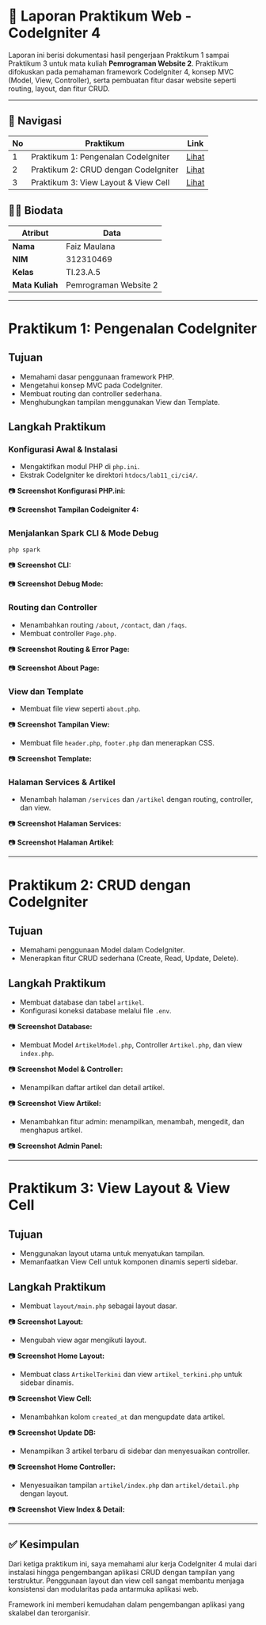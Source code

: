 # 📃 Laporan Praktikum Web - CodeIgniter 4

Laporan ini berisi dokumentasi hasil pengerjaan Praktikum 1 sampai Praktikum 3 untuk mata kuliah **Pemrograman Website 2**. Praktikum difokuskan pada pemahaman framework CodeIgniter 4, konsep MVC (Model, View, Controller), serta pembuatan fitur dasar website seperti routing, layout, dan fitur CRUD.

---

## 🔗 Navigasi

| No | Praktikum                            | Link                                          |
| -- | ------------------------------------ | --------------------------------------------- |
| 1  | Praktikum 1: Pengenalan CodeIgniter  | [Lihat](#praktikum-1-pengenalan-codeigniter)  |
| 2  | Praktikum 2: CRUD dengan CodeIgniter | [Lihat](#praktikum-2-crud-dengan-codeigniter) |
| 3  | Praktikum 3: View Layout & View Cell | [Lihat](#praktikum-3-view-layout--view-cell)  |

## 👨‍🎓 Biodata

| Atribut         | Data                  |
| --------------- | --------------------- |
| **Nama**        | Faiz Maulana          |
| **NIM**         | 312310469             |
| **Kelas**       | TI.23.A.5             |
| **Mata Kuliah** | Pemrograman Website 2 |

---

# Praktikum 1: Pengenalan CodeIgniter

## Tujuan

* Memahami dasar penggunaan framework PHP.
* Mengetahui konsep MVC pada CodeIgniter.
* Membuat routing dan controller sederhana.
* Menghubungkan tampilan menggunakan View dan Template.

## Langkah Praktikum

### Konfigurasi Awal & Instalasi

* Mengaktifkan modul PHP di `php.ini`.
* Ekstrak CodeIgniter ke direktori `htdocs/lab11_ci/ci4/`.

📷 **Screenshot Konfigurasi PHP.ini:**&#x20;

📷 **Screenshot Tampilan Codeigniter 4:**&#x20;

### Menjalankan Spark CLI & Mode Debug

```bash
php spark
```

📷 **Screenshot CLI:**&#x20;

📷 **Screenshot Debug Mode:**&#x20;

### Routing dan Controller

* Menambahkan routing `/about`, `/contact`, dan `/faqs`.
* Membuat controller `Page.php`.

📷 **Screenshot Routing & Error Page:** &#x20;

📷 **Screenshot About Page:**&#x20;

### View dan Template

* Membuat file view seperti `about.php`.

📷 **Screenshot Tampilan View:**&#x20;

* Membuat file `header.php`, `footer.php` dan menerapkan CSS.

📷 **Screenshot Template:**&#x20;

### Halaman Services & Artikel

* Menambah halaman `/services` dan `/artikel` dengan routing, controller, dan view.

📷 **Screenshot Halaman Services:**&#x20;

📷 **Screenshot Halaman Artikel:**&#x20;

---

# Praktikum 2: CRUD dengan CodeIgniter

## Tujuan

* Memahami penggunaan Model dalam CodeIgniter.
* Menerapkan fitur CRUD sederhana (Create, Read, Update, Delete).

## Langkah Praktikum

* Membuat database dan tabel `artikel`.
* Konfigurasi koneksi database melalui file `.env`.

📷 **Screenshot Database:** &#x20;

* Membuat Model `ArtikelModel.php`, Controller `Artikel.php`, dan view `index.php`.

📷 **Screenshot Model & Controller:** &#x20;

* Menampilkan daftar artikel dan detail artikel.

📷 **Screenshot View Artikel:**  &#x20;

* Menambahkan fitur admin: menampilkan, menambah, mengedit, dan menghapus artikel.

📷 **Screenshot Admin Panel:**   &#x20;

---

# Praktikum 3: View Layout & View Cell

## Tujuan

* Menggunakan layout utama untuk menyatukan tampilan.
* Memanfaatkan View Cell untuk komponen dinamis seperti sidebar.

## Langkah Praktikum

* Membuat `layout/main.php` sebagai layout dasar.

📷 **Screenshot Layout:**&#x20;

* Mengubah view agar mengikuti layout.

📷 **Screenshot Home Layout:**&#x20;

* Membuat class `ArtikelTerkini` dan view `artikel_terkini.php` untuk sidebar dinamis.

📷 **Screenshot View Cell:** &#x20;

* Menambahkan kolom `created_at` dan mengupdate data artikel.

📷 **Screenshot Update DB:** &#x20;

* Menampilkan 3 artikel terbaru di sidebar dan menyesuaikan controller.

📷 **Screenshot Home Controller:**&#x20;

* Menyesuaikan tampilan `artikel/index.php` dan `artikel/detail.php` dengan layout.

📷 **Screenshot View Index & Detail:** &#x20;

---

## ✅ Kesimpulan

Dari ketiga praktikum ini, saya memahami alur kerja CodeIgniter 4 mulai dari instalasi hingga pengembangan aplikasi CRUD dengan tampilan yang terstruktur. Penggunaan layout dan view cell sangat membantu menjaga konsistensi dan modularitas pada antarmuka aplikasi web.

Framework ini memberi kemudahan dalam pengembangan aplikasi yang skalabel dan terorganisir.
